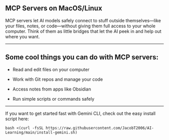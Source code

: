 ## MCP Servers on MacOS/Linux

MCP servers let AI models safely connect to stuff outside themselves—like your files, notes, or code—without giving them full access to your whole computer. Think of them as little bridges that let the AI peek in and help out where you want.

***

## Some cool things you can do with MCP servers:

- Read and edit files on your computer

- Work with Git repos and manage your code

- Access notes from apps like Obsidian

- Run simple scripts or commands safely

***

If you want to get started fast with Gemini CLI, check out the easy install script here:
``` 
bash <(curl -fsSL https://raw.githubusercontent.com/JacobT2006/AI-Learning/main/install-gemini.sh)
``` 
